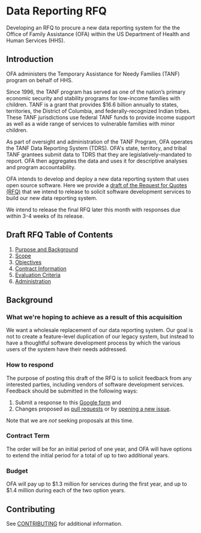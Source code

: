 # Data Reporting RFQ

Developing an RFQ to procure a new data reporting system for the the Office of Family Assistance (OFA) within the US Department of Health and Human Services (HHS).

## Introduction

OFA administers the Temporary Assistance for Needy Families (TANF) program on behalf of HHS.

Since 1996, the TANF program has served as one of the nation’s primary economic security and stability programs for low-income families with children. TANF is a grant that provides $16.6 billion annually to states, territories, the District of Columbia, and federally-recognized Indian tribes. These TANF jurisdictions use federal TANF funds to provide income support as well as a wide range of services to vulnerable families with minor children.

As part of oversight and administration of the TANF Program, OFA operates the TANF Data Reporting System (TDRS). OFA's state, territory, and tribal TANF grantees submit data to TDRS that they are legislatively-mandated to report. OFA then aggregates the data and uses it for descriptive analyses and program accountability.

OFA intends to develop and deploy a new data reporting system that uses open source software.
Here we provide a [draft of the Request for Quotes (RFQ)](RFQ.md) that we intend to release to solicit software development services to build our new data reporting system.

We intend to release the final RFQ later this month with responses due within 3-4 weeks of its release.

## Draft RFQ Table of Contents

1. [Purpose and Background](PurposeBackground.md)
1. [Scope](Scope.md)
1. [Objectives](Objectives.md)
1. [Contract Information](Contract.md)
1. [Evaluation Criteria](Evaluation.md)
1. [Administration](Administration.md)

## Background

### What we're hoping to achieve as a result of this acquisition

We want a wholesale replacement of our data reporting system. Our goal is not to create a feature-level duplication of our legacy system, but instead to have a thoughtful software development process by which the various users of the system have their needs addressed. 

### How to respond

The purpose of posting this draft of the RFQ is to solicit feedback from any interested parties, including vendors of software development services. Feedback should be submitted in the following ways:
  1. Submit a response to this [Google form](https://docs.google.com/forms/d/1NYK7Ok5tswQ3wMxERGaMSwH36HojNzUApQWj2lKMUPo/edit) and 
  1. Changes proposed as [pull requests](https://github.com/18F/tdrs-app-rfq/pulls) or by [opening a new issue](https://github.com/18F/tdrs-app-rfq/issues/). 

Note that we are *not* seeking proposals at this time.

### Contract Term

The order will be for an initial period of one year, and OFA will have options to extend the initial period for a total of up to two additional years.

### Budget

OFA will pay up to $1.3 million for services during the first year, and up to $1.4 million during each of the two option years.

## Contributing

See [CONTRIBUTING](CONTRIBUTING.md) for additional information.
